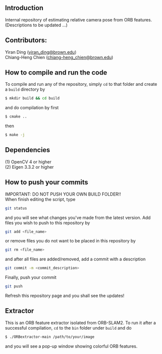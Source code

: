 ## Introduction
Internal repository of estimating relative camera pose from ORB features. (Descriptions to be updated ...) <br />

## Contributors:
Yiran Ding (yiran_ding@brown.edu) <br />
Chiang-Heng Chien (chiang-heng_chien@brown.edu)

## How to compile and run the code
To compile and run any of the repository, simply ``cd`` to that folder and create a ``build`` directory by
```bash
$ mkdir build && cd build
```
and do compilation by first
```bash
$ cmake ..
```
then
```bash
$ make -j
```

## Dependencies
(1) OpenCV 4 or higher <br />
(2) Eigen 3.3.2 or higher <br />

## How to push your commits
IMPORTANT: DO NOT PUSH YOUR OWN BUILD FOLDER!! <br />
When finish editing the script, type
```bash
git status
```
and you will see what changes you've made from the latest version. Add files you wish to push to this repository by
```bash
git add <file_name>
```
or remove files you do not want to be placed in this repository by
```bash
git rm <file_name>
```
and after all files are added/removed, add a commit with a description
```bash
git commit -m <commit_description>
```
Finally, push your commit
```bash
git push
```
Refresh this repository page and you shall see the updates!

## Extractor
This is an ORB feature extractor isolated from ORB-SLAM2. To run it after a successful compilation, ``cd`` to the ``bin`` folder under ``build`` and do
```bash
$ ./ORBextractor-main /path/to/your/image
```
and you will see a pop-up window showing colorful ORB features.
